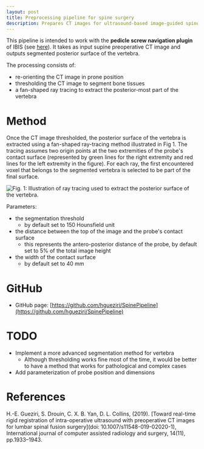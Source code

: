 ```yaml
---
layout: post
title: Preprocessing pipeline for spine surgery
description: Prepares CT images for ultrasound-based image-guided spine surgery. The pipeline provides 1) conversion of preoperative CT from supine to prone position, and 2) extraction of the posterior surface of the vertebra used for image registration.
---
```


This pipeline is intended to work with the **pedicle screw navigation plugin** of IBIS (see [here](https://hgueziri.github.io/projects/2-spine/)). It takes as input supine preoperative CT image and outputs segmented posterior surface of the vertebra.

The processing consists of:
- re-orienting the CT image in prone position
- thresholding the CT image to segment bone tissues
- a fan-shaped ray tracing to extract the posterior-most part of the vertebra

# Method
Once the CT image thresholded, the posterior surface of the vertebra is extracted using a fan-shaped ray-tracing method illustrated in Fig 1. The tracing assumes two origin points at the two extremities of the probe's contact surface (represented by green lines for the right extremity and red lines for the left extremity in the figure). For each ray, the first encountered voxel that belongs to the segmented vertebra is selected to be part of the final surface.

![Fig. 1: Illustration of ray tracing used to extract the posterior surface of the vertebra.]({{site.baseurl}}/assets/images/pipeline/ctraytracing.png)

Parameters:
- the segmentation threshold
  - by default set to 150 Hounsfield unit 
- the distance between the top of the image and the probe's contact surface
  - this represents the antero-posterior distance of the probe, by default set to 5% of the total image height
- the width of the contact surface
  - by default set to 40 mm  

# GitHub

* GitHub page: [https://github.com/hgueziri/SpinePipeline](https://github.com/hgueziri/SpinePipeline)

# TODO

- Implement a more advanced segmentation method for vertebra
  - Although thresholding works fine most of the time, it would be better to have a method that works for pathological and complex cases
- Add parameterization of probe position and dimensions

# References

H.-E. Gueziri, S. Drouin, C. X. B. Yan, D. L. Collins, (2019). [Toward real-time rigid registration of intra-operative ultrasound with preoperative CT images for lumbar spinal fusion surgery](doi: 10.1007/s11548-019-02020-1), International journal of computer assisted radiology and surgery, 14(11), pp.1933–1943.
